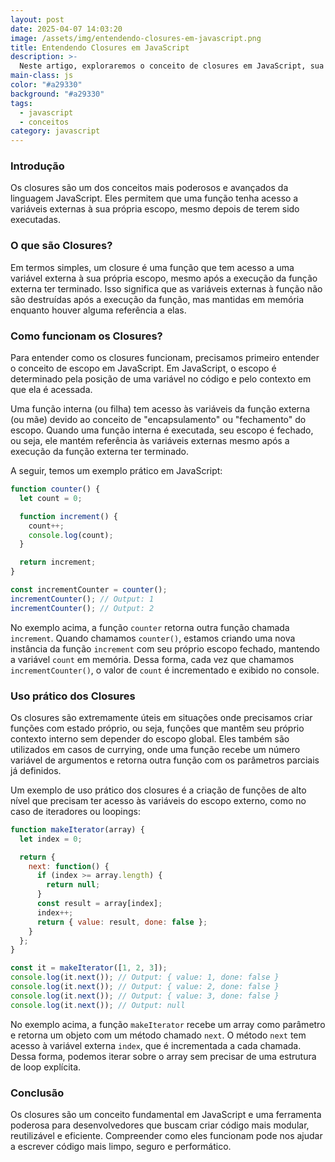 ```yaml
---
layout: post
date: 2025-04-07 14:03:20
image: /assets/img/entendendo-closures-em-javascript.png
title: Entendendo Closures em JavaScript
description: >-
  Neste artigo, exploraremos o conceito de closures em JavaScript, sua importância e como eles podem ser úteis no desenvolvimento de aplicações web modernas.
main-class: js
color: "#a29330"
background: "#a29330"
tags:
  - javascript
  - conceitos
category: javascript
---
```


### Introdução
Os closures são um dos conceitos mais poderosos e avançados da linguagem JavaScript. Eles permitem que uma função tenha acesso a variáveis externas à sua própria escopo, mesmo depois de terem sido executadas.

### O que são Closures?
Em termos simples, um closure é uma função que tem acesso a uma variável externa à sua própria escopo, mesmo após a execução da função externa ter terminado. Isso significa que as variáveis externas à função não são destruídas após a execução da função, mas mantidas em memória enquanto houver alguma referência a elas.

### Como funcionam os Closures?
Para entender como os closures funcionam, precisamos primeiro entender o conceito de escopo em JavaScript. Em JavaScript, o escopo é determinado pela posição de uma variável no código e pelo contexto em que ela é acessada.

Uma função interna (ou filha) tem acesso às variáveis da função externa (ou mãe) devido ao conceito de "encapsulamento" ou "fechamento" do escopo. Quando uma função interna é executada, seu escopo é fechado, ou seja, ele mantém referência às variáveis externas mesmo após a execução da função externa ter terminado.

A seguir, temos um exemplo prático em JavaScript:

```javascript
function counter() {
  let count = 0;

  function increment() {
    count++;
    console.log(count);
  }

  return increment;
}

const incrementCounter = counter();
incrementCounter(); // Output: 1
incrementCounter(); // Output: 2
```

No exemplo acima, a função `counter` retorna outra função chamada `increment`. Quando chamamos `counter()`, estamos criando uma nova instância da função `increment` com seu próprio escopo fechado, mantendo a variável `count` em memória. Dessa forma, cada vez que chamamos `incrementCounter()`, o valor de `count` é incrementado e exibido no console.

### Uso prático dos Closures
Os closures são extremamente úteis em situações onde precisamos criar funções com estado próprio, ou seja, funções que mantêm seu próprio contexto interno sem depender do escopo global. Eles também são utilizados em casos de currying, onde uma função recebe um número variável de argumentos e retorna outra função com os parâmetros parciais já definidos.

Um exemplo de uso prático dos closures é a criação de funções de alto nível que precisam ter acesso às variáveis do escopo externo, como no caso de iteradores ou loopings:

```javascript
function makeIterator(array) {
  let index = 0;

  return {
    next: function() {
      if (index >= array.length) {
        return null;
      }
      const result = array[index];
      index++;
      return { value: result, done: false };
    }
  };
}

const it = makeIterator([1, 2, 3]);
console.log(it.next()); // Output: { value: 1, done: false }
console.log(it.next()); // Output: { value: 2, done: false }
console.log(it.next()); // Output: { value: 3, done: false }
console.log(it.next()); // Output: null
```

No exemplo acima, a função `makeIterator` recebe um array como parâmetro e retorna um objeto com um método chamado `next`. O método `next` tem acesso à variável externa `index`, que é incrementada a cada chamada. Dessa forma, podemos iterar sobre o array sem precisar de uma estrutura de loop explícita.

### Conclusão
Os closures são um conceito fundamental em JavaScript e uma ferramenta poderosa para desenvolvedores que buscam criar código mais modular, reutilizável e eficiente. Compreender como eles funcionam pode nos ajudar a escrever código mais limpo, seguro e performático.